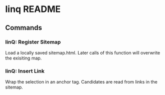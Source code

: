 # linq README

## Commands

### linQ: Register Sitemap

Load a locally saved sitemap.html. Later calls of this function will overwrite the exisiting map.

### linQ: Insert Link

Wrap the selection in an anchor tag. Candidates are read from links in the sitemap.

